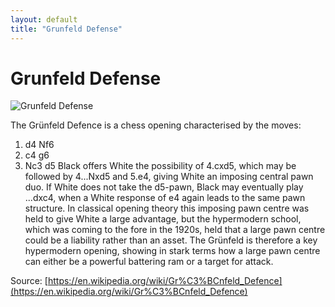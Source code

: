 ```yaml
---
layout: default
title: "Grunfeld Defense"
---
```


# Grunfeld Defense

![Grunfeld Defense](https://www.thechesswebsite.com/wp-content/uploads/2012/07/grunfeld.jpg)

The Grünfeld Defence is a chess opening characterised by the moves:

1. d4 Nf6
2. c4 g6
3. Nc3 d5
Black offers White the possibility of 4.cxd5, which may be followed by 4...Nxd5 and 5.e4, giving White an imposing central pawn duo. If White does not take the d5-pawn, Black may eventually play ...dxc4, when a White response of e4 again leads to the same pawn structure. In classical opening theory this imposing pawn centre was held to give White a large advantage, but the hypermodern school, which was coming to the fore in the 1920s, held that a large pawn centre could be a liability rather than an asset. The Grünfeld is therefore a key hypermodern opening, showing in stark terms how a large pawn centre can either be a powerful battering ram or a target for attack.

Source: [https://en.wikipedia.org/wiki/Gr%C3%BCnfeld_Defence](https://en.wikipedia.org/wiki/Gr%C3%BCnfeld_Defence)
